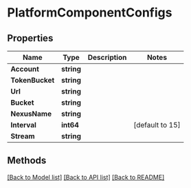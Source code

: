 # PlatformComponentConfigs

## Properties

Name | Type | Description | Notes
------------ | ------------- | ------------- | -------------
**Account** | **string** |  | 
**TokenBucket** | **string** |  | 
**Url** | **string** |  | 
**Bucket** | **string** |  | 
**NexusName** | **string** |  | 
**Interval** | **int64** |  | [default to 15]
**Stream** | **string** |  | 

## Methods


[[Back to Model list]](../README.md#documentation-for-models) [[Back to API list]](../README.md#documentation-for-api-endpoints) [[Back to README]](../README.md)


